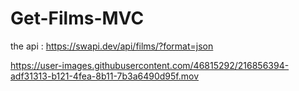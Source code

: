 # Get-Films-MVC

 the api : https://swapi.dev/api/films/?format=json
 
https://user-images.githubusercontent.com/46815292/216856394-adf31313-b121-4fea-8b11-7b3a6490d95f.mov

